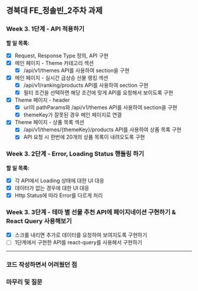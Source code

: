 ## **경북대 FE\_정솔빈\_2주차 과제**

### Week 3. 1단계 - API 적용하기

**할 일 목록:**

- [x] Request, Response Type 정의, API 구현
- [x] 메인 페이지 - Theme 카테고리 섹션
  - [x] /api/v1/themes API를 사용하여 section을 구현
- [x] 메인 페이지 - 실시간 급상승 선물 랭킹 섹션
  - [x] /api/v1/ranking/products API를 사용하여 section 구현
  - [x] 필터 조건을 선택하면 해당 조건에 맞게 API를 요청해서 보이도록 구현
- [x] Theme 페이지 - header
  - [x] url의 pathParams와 /api/v1/themes API를 사용하여 section을 구현
  - [x] themeKey가 잘못된 경우 메인 페이지로 연결
- [x] Theme 페이지 - 상품 목록 섹션
  - [x] /api/v1/themes/{themeKey}/products API를 사용하여 상품 목록 구현
  - [x] API 요청 시 한번에 20개의 상품 목록이 내려오도록 구현

### Week 3. 2단계 - Error, Loading Status 핸들링 하기

**할 일 목록:**

- [x] 각 API에서 Loading 상태에 대한 UI 대응
- [x] 데이터가 없는 경우에 대한 UI 대응
- [x] Http Status에 따라 Error를 다르게 처리

### Week 3. 3단계 - 테마 별 선물 추천 API에 페이지네이션 구현하기 & React Query 사용해보기

- [x] 스크롤 내리면 추가로 데이터를 요청하여 보여지도록 구현하기
- [ ] 1단계에서 구현한 API를 react-query를 사용해서 구현하기

---

### 코드 작성하면서 어려웠던 점

### 마무리 및 질문

